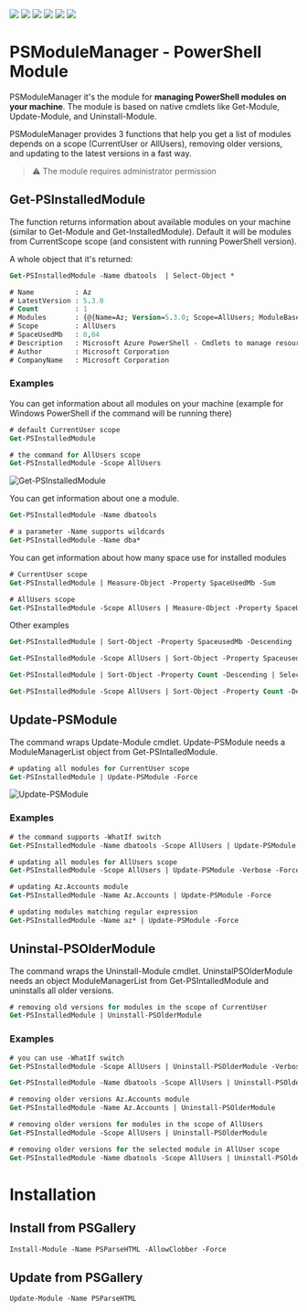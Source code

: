 <p align="left">
  <img src="https://github.com/MateuszNad/PSModuleManager/workflows/Publish%20PowerShell%20module/badge.svg"/>
  <a href="https://www.powershellgallery.com/packages/PSModuleManager"><img src="https://img.shields.io/powershellgallery/v/PSModuleManager.svg"></a>
  <a href="https://www.powershellgallery.com/packages/PSModuleManager"><img src="https://img.shields.io/powershellgallery/p/PSModuleManager.svg"></a>
  <a href="https://akademiapowershell.pl"><img src="https://img.shields.io/badge/Blog-AkademiaPowerShell-2A6496.svg"></a>
  <a href="https://www.linkedin.com/in/mnadobnik/"><img src="https://img.shields.io/badge/LinkedIn-mnadobnik-0077B5.svg?logo=LinkedIn"></a>
<a href="https://twitter.com/MateuszNadobnik"><img src="https://img.shields.io/twitter/follow/MateuszNadobnik.svg?label=Twitter%20%40MateuszNadobnik&style=social"></a>
</p>

# PSModuleManager - PowerShell Module

PSModuleManager it's the module for **managing PowerShell modules on your machine**. The module is based on native cmdlets like Get-Module, Update-Module, and Uninstall-Module.

PSModuleManager provides 3 functions that help you get a list of modules depends on a scope (CurrentUser or AllUsers), removing older versions, and updating to the latest versions in a fast way.

>⚠️ The module requires administrator permission

## Get-PSInstalledModule

The function returns information about available modules on your machine (similar to Get-Module and Get-InstalledModule). Default it will be modules from CurrentScope scope (and consistent with running PowerShell version).

A whole object that it's returned:

```ps
Get-PSInstalledModule -Name dbatools  | Select-Object *

# Name          : Az
# LatestVersion : 5.3.0
# Count         : 1
# Modules       : {@{Name=Az; Version=5.3.0; Scope=AllUsers; ModuleBase=C:\Program Files\PowerShell\Modules\Az\5.3.0; SpaceUsed=43563; PowerShellVersion=5.1}}
# Scope         : AllUsers
# SpaceUsedMb   : 0,04
# Description   : Microsoft Azure PowerShell - Cmdlets to manage resources in Azure. This module is compatible with WindowsPowerShell and PowerShell Core. For more information about the Az module, please visit the following: https://docs.microsoft.com/en-us/powershell/azure/
# Author        : Microsoft Corporation
# CompanyName   : Microsoft Corporation
```

### Examples

You can get information about all modules on your machine (example for Windows PowerShell if the command will be running there)

```ps
# default CurrentUser scope
Get-PSInstalledModule

# the command for AllUsers scope
Get-PSInstalledModule -Scope AllUsers
```

![Get-PSInstalledModule](https://akademiapowershell.pl/wp-content/uploads/2021/01/image.png)

You can get information about one a module.

```ps
Get-PSInstalledModule -Name dbatools

# a parameter -Name supports wildcards
Get-PSInstalledModule -Name dba*
```

You can get information about how many space use for installed modules

```ps
# CurrentUser scope
Get-PSInstalledModule | Measure-Object -Property SpaceUsedMb -Sum

# AllUsers scope
Get-PSInstalledModule -Scope AllUsers | Measure-Object -Property SpaceUsedMb -Sum
```

Other examples

```ps
Get-PSInstalledModule | Sort-Object -Property SpaceusedMb -Descending | Select -First 5

Get-PSInstalledModule -Scope AllUsers | Sort-Object -Property SpaceusedMb -Descending | Select -First 5

Get-PSInstalledModule | Sort-Object -Property Count -Descending | Select -First 5

Get-PSInstalledModule -Scope AllUsers | Sort-Object -Property Count -Descending | Select -First 5
```

## Update-PSModule

The command wraps Update-Module cmdlet. Update-PSModule needs a ModuleManagerList object from Get-PSIntalledModule.

```ps
# updating all modules for CurrentUser scope
Get-PSInstalledModule | Update-PSModule -Force
```

![Update-PSModule](https://akademiapowershell.pl/wp-content/uploads/2021/01/image-1.png)

### Examples

```ps
# the command supports -WhatIf switch
Get-PSInstalledModule -Name dbatools -Scope AllUsers | Update-PSModule -WhatIf

# updating all modules for AllUsers scope
Get-PSInstalledModule -Scope AllUsers | Update-PSModule -Verbose -Force

# updating Az.Accounts module
Get-PSInstalledModule -Name Az.Accounts | Update-PSModule -Force

# updating modules matching regular expression
Get-PSInstalledModule -Name az* | Update-PSModule -Force
```

## Uninstal-PSOlderModule

The command wraps the Uninstall-Module cmdlet. UninstalPSOlderModule needs an object ModuleManagerList from Get-PSIntalledModule and uninstalls all older versions.

```ps
# removing old versions for modules in the scope of CurrentUser
Get-PSInstalledModule | Uninstall-PSOlderModule
```

### Examples

```ps
# you can use -WhatIf switch
Get-PSInstalledModule -Scope AllUsers | Uninstall-PSOlderModule -Verbose -WhatIf

Get-PSInstalledModule -Name dbatools -Scope AllUsers | Uninstall-PSOlderModule -Verbose -WhatIf

# removing older versions Az.Accounts module
Get-PSInstalledModule -Name Az.Accounts | Uninstall-PSOlderModule

# removing older versions for modules in the scope of AllUsers
Get-PSInstalledModule -Scope AllUsers | Uninstall-PSOlderModule

# removing older versions for the selected module in AllUser scope
Get-PSInstalledModule -Name dbatools -Scope AllUsers | Uninstall-PSOlderModule -Verbose
```

# Installation

## Install from PSGallery

```ps
Install-Module -Name PSParseHTML -AllowClobber -Force
```

## Update from PSGallery

```ps
Update-Module -Name PSParseHTML
```
